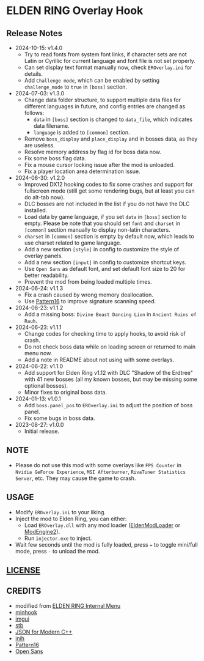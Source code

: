 # ELDEN RING Overlay Hook

## Release Notes
* 2024-10-15: v1.4.0
  + Try to read fonts from system font links, if character sets are not Latin or Cyrillic for current language and font file is not set properly.
  + Can set display text format manually now, check `EROverlay.ini` for details.
  + Add `Challenge mode`, which can be enabled by setting `challenge_mode` to `true` in `[boss]` section.
* 2024-07-03: v1.3.0
  + Change data folder structure, to support multiple data files for different languages in future, and config entries are changed as follows:
    - `data` in `[boss]` section is changed to `data_file`, which indicates data filename.
    - `language` is added to `[common]` section.
  + Remove `boss_display` and `place_display` and in bosses data, as they are useless.
  + Resolve memory address by flag id for boss data now.
  + Fix some boss flag data.
  + Fix a mouse cursor locking issue after the mod is unloaded.
  + Fix a player location area determination issue.
* 2024-06-30: v1.2.0
  + Improved DX12 hooking codes to fix some crashes and support for fullscreen mode (still get some rendering bugs, but at least you can do alt-tab now).
  + DLC bosses are not included in the list if you do not have the DLC installed.
  + Load data by game language, if you set `data` in `[boss]` section to empty. Please be note that you should set `font` and `charset` in `[common]` section manually to display non-latin characters.
  + `charset` in `[common]` section is empty by default now, which leads to use charset related to game language.
  + Add a new section `[style]` in config to customize the style of overlay panels.
  + Add a new section `[input]` in config to customize shortcut keys.
  + Use `Open Sans` as default font, and set default font size to 20 for better readability.
  + Prevent the mod from being loaded multiple times.
* 2024-06-24: v1.1.3
  + Fix a crash caused by wrong memory deallocation.
  + Use [Pattern16](https://github.com/Dasaav-dsv/Pattern16) to improve signature scanning speed.
* 2024-06-23: v1.1.2
  + Add a missing boss: `Divine Beast Dancing Lion` in `Ancient Ruins of Rauh`.
* 2024-06-23: v1.1.1
  + Change codes for checking time to apply hooks, to avoid risk of crash.
  + Do not check boss data while on loading screen or returned to main menu now.
  + Add a note in README about not using with some overlays.
* 2024-06-22: v1.1.0
  + Add support for Elden Ring v1.12 with DLC "Shadow of the Erdtree" with 41 new bosses (all my known bosses, but may be missing some optional bosses). 
  + Minor fixes to original boss data.
* 2024-01-13: v1.0.1
  + Add `boss.panel_pos` to `EROverlay.ini` to adjust the position of boss panel.
  + Fix some bugs in boss data.
* 2023-08-27: v1.0.0
  + Initial release.

## NOTE
* Please do not use this mod with some overlays like `FPS Counter` in `Nvidia GeForce Experience`, `MSI Afterburner`, `RivaTuner Statistics Server`, etc. They may cause the game to crash.

## USAGE
* Modify `EROverlay.ini` to your liking.
* Inject the mod to Elden Ring, you can either:
  + Load `EROverlay.dll` with any mod loader ([EldenModLoader](https://www.nexusmods.com/eldenring/mods/117) or [ModEngine2](https://github.com/soulsmods/ModEngine2)).
  + Run `injector.exe` to inject.
* Wait few seconds until the mod is fully loaded, press `=` to toggle mini/full mode, press `-` to unload the mod.

## [LICENSE](https://github.com/soarqin/EROverlay/blob/master/LICENSE)

## CREDITS
* modified from [ELDEN RING Internal Menu](https://github.com/NightFyre/ELDENRING-INTERNAL)
* [minhook](https://github.com/TsudaKageyu/minhook)
* [imgui](https://github.com/ocornut/imgui)
* [stb](https://github.com/nothings/stb)
* [JSON for Modern C++](https://github.com/nlohmann/json)
* [inih](https://github.com/benhoyt/inih)
* [Pattern16](https://github.com/Dasaav-dsv/Pattern16)
* [Open Sans](https://fonts.google.com/specimen/Open+Sans)
